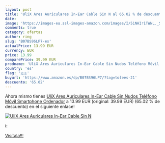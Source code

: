 ```yaml
---
layout: post
title: 'UliX Ares Auriculares In-Ear Cable Sin N al 65.02 % de descuento'
date: 
image: 'https://images-eu.ssl-images-amazon.com/images/I/51NHIriTWNL._SL200_.jpg'
comments: true
category: ofertas
author: ring
slug: 'B07BS96LP7-es'
actualPrice: 13.99 EUR
currency: EUR
price: 13.99
comparePrice: 39.99 EUR
prodname: 'UliX Ares Auriculares In-Ear Cable Sin Nudos Teléfono Móvil Smartphone Ordenador'
country: 'es'
flag: '🇪🇸'
buyurl: 'https://www.amazon.es/dp/B07BS96LP7/?tag=tolees-21'
descuento: '65.02'
---
```


Ahora mismo tienes [UliX Ares Auriculares In-Ear Cable Sin Nudos Teléfono Móvil Smartphone Ordenador](https://www.amazon.es/dp/B07BS96LP7/?tag=tolees-21) a 13.99 EUR (original: 39.99 EUR) (65.02 %  de descuento) en el siguiente enlace!

[![UliX Ares Auriculares In-Ear Cable Sin N](https://images-eu.ssl-images-amazon.com/images/I/51NHIriTWNL._SL200_.jpg)](https://www.amazon.es/dp/B07BS96LP7/?tag=tolees-21)

ℹ️:


[Visítala!!!](https://www.amazon.es/dp/B07BS96LP7/?tag=tolees-21)

